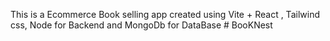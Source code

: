 This is a Ecommerce Book selling app created using Vite + React , Tailwind css, Node for Backend and MongoDb for DataBase
#   B o o K N e s t  
 